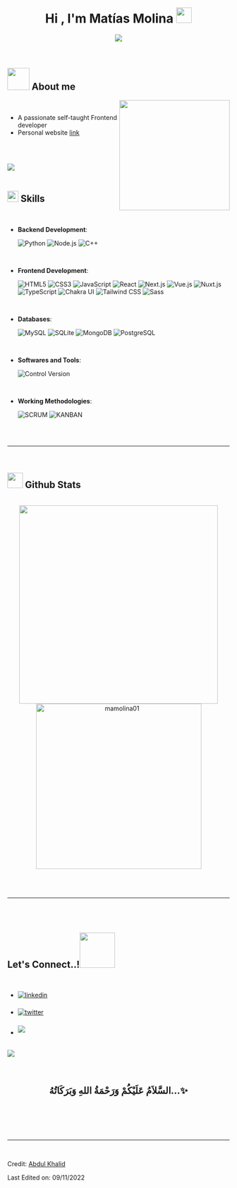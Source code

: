 
<h1 align="center"><b>Hi , I'm Matías Molina </b><img src="https://media.giphy.com/media/hvRJCLFzcasrR4ia7z/giphy.gif" width="35"></h1>
<p align="center">
  <a href="https://github.com/DenverCoder1/readme-typing-svg"><img src="https://readme-typing-svg.herokuapp.com?font=Time+New+Roman&color=cyan&size=25&center=true&vCenter=true&width=600&height=100&lines=Frontend+Developer;"></a>
</p>


<br>



	
## <picture><img src = "https://github.com/mamolina01/mamolina01/raw/main/assets/mdImages/about_me.gif" width = 50px></picture> **About me**

<picture> <img align="right" src="https://github.com/mamolina01/mamolina01/raw/main/assets/mdImages/Right_Side.gif" width = 250px></picture>

<br>

- A passionate self-taught Frontend developer
- Personal website [link](https://www.matiasnmolina.com)

<br><br>

<img src="https://user-images.githubusercontent.com/73097560/115834477-dbab4500-a447-11eb-908a-139a6edaec5c.gif"><br><br>

## <img src="https://media2.giphy.com/media/QssGEmpkyEOhBCb7e1/giphy.gif?cid=ecf05e47a0n3gi1bfqntqmob8g9aid1oyj2wr3ds3mg700bl&rid=giphy.gif" width ="25"><b> Skills</b>
<br>

<p align="center">

- **Backend Development**:
    
    ![Python](https://img.shields.io/badge/Python%20-%2314354C.svg?style=for-the-badge&logo=python&logoColor=white)
    ![Node.js](https://img.shields.io/badge/Node.js-339933?style=for-the-badge&logo=node.js&logoColor=white)
    ![C++](https://img.shields.io/badge/C++%20-%2300599C.svg?style=for-the-badge&logo=c%2B%2B&logoColor=white)

<br>   
    
- **Frontend Development**:

   ![HTML5](https://img.shields.io/badge/HTML5%20-%23E34F26.svg?style=for-the-badge&logo=html5&logoColor=white)
   ![CSS3](https://img.shields.io/badge/CSS%20-%231572B6.svg?style=for-the-badge&logo=css3&logoColor=white)
   ![JavaScript](https://img.shields.io/badge/JavaScript%20-%23F7DF1E.svg?style=for-the-badge&logo=javascript&logoColor=black)
  ![React](https://img.shields.io/badge/React-61DAFB?style=for-the-badge&logo=react&logoColor=white)
  ![Next.js](https://img.shields.io/badge/Next.js-000000?style=for-the-badge&logo=next.js&logoColor=white)
  ![Vue.js](https://img.shields.io/badge/Vue.js-4FC08D?style=for-the-badge&logo=vue.js&logoColor=white)
  ![Nuxt.js](https://img.shields.io/badge/Nuxt.js-00C58E?style=for-the-badge&logo=nuxt.js&logoColor=white)
  ![TypeScript](https://img.shields.io/badge/TypeScript-3178C6?style=for-the-badge&logo=typescript&logoColor=white)
  ![Chakra UI](https://img.shields.io/badge/Chakra_UI-319795?style=for-the-badge&logo=chakraui&logoColor=white)
  ![Tailwind CSS](https://img.shields.io/badge/Tailwind_CSS-38B2AC?style=for-the-badge&logo=tailwindcss&logoColor=white)
  ![Sass](https://img.shields.io/badge/Sass-CC6699?style=for-the-badge&logo=sass&logoColor=white)


<br>

- **Databases**:

    ![MySQL](https://img.shields.io/badge/MySQL-4479A1?style=for-the-badge&logo=mysql&logoColor=white)
    ![SQLite](https://img.shields.io/badge/SQLite-003B57?style=for-the-badge&logo=sqlite&logoColor=white)
    ![MongoDB](https://img.shields.io/badge/MongoDB-47A248?style=for-the-badge&logo=mongodb&logoColor=white)
    ![PostgreSQL](https://img.shields.io/badge/PostgreSQL-4169E1?style=for-the-badge&logo=postgresql&logoColor=white)

    
<br>

- **Softwares and Tools**:

    ![Control Version](https://img.shields.io/badge/git-%23F05033.svg?style=for-the-badge&logo=git&logoColor=white)

<br>

- **Working Methodologies**:

   ![SCRUM](https://img.shields.io/badge/SCRUM-6DB33F?style=for-the-badge&logo=scrum&logoColor=white)
   ![KANBAN](https://img.shields.io/badge/KANBAN-008FC7?style=for-the-badge&logo=kanban&logoColor=white)

</p>

<br>
<br>

-----

<br>


## <img src="https://media.giphy.com/media/iY8CRBdQXODJSCERIr/giphy.gif" width="35"><b> Github Stats </b>
<br>

<div align="center">

<a href="https://github.com/mamolina01/">
  <img src="https://github-readme-stats.vercel.app/api?username=mamolina01&include_all_commits=true&count_private=true&show_icons=true&line_height=20&title_color=7A7ADB&icon_color=2234AE&text_color=D3D3D3&bg_color=0,000000,130F40" width="450"/>
  <img src="https://github-readme-stats.vercel.app/api/top-langs?username=mamolina01&show_icons=true&locale=en&layout=compact&line_height=20&title_color=7A7ADB&icon_color=2234AE&text_color=D3D3D3&bg_color=0,000000,130F40" width="375"  alt="mamolina01"/>

</a>
</div>

<br>
<br>
<br>

-----

<br>
<br>

## <b> Let's Connect..!</b><img src="https://github.com/mamolina01/mamolina01/raw/main/assets/mdImages/handshake.gif" width ="80">
<br>
<div align='left'>

<ul>

<li>
<a href="https://linkedin.com/in/mamolina01" target="_blank">
<img src="https://img.shields.io/badge/linkedin:  mamolina01-%2300acee.svg?color=405DE6&style=for-the-badge&logo=linkedin&logoColor=white" alt=linkedin style="margin-bottom: 5px;"/>
</a>
</li>

<br>

<li>
<a href="https://twitter.com/mamolina01" target="_blank">
<img src="https://img.shields.io/badge/twitter:  mamolina01-%2300acee.svg?color=1DA1F2&style=for-the-badge&logo=twitter&logoColor=white" alt=twitter style="margin-bottom: 5px;"/>
</a>
</li>

<br>

<li>
<a href="mailto:mamolina01@gmail.com" target="_blank">
<img src="https://img.shields.io/badge/gmail:  mamolina01-%23EA4335.svg?style=for-the-badge&logo=gmail&logoColor=white" t=mail style="margin-bottom: 5px;" />
</a>
</li>
	
</ul>
</div>

<br>
<img src="https://user-images.githubusercontent.com/73097560/115834477-dbab4500-a447-11eb-908a-139a6edaec5c.gif">
<br>
<br>
<br>

<div align='center'>

## <b>السَّلاَمُ عَلَيْكُمْ وَرَحْمَةُ اللهِ وَبَرَكَاتُهُ...✨</b>

</div>
<br>
<br>
<br>
<br>

---

<br>

Credit: [Abdul Khalid](https://github.com/mamolina01)

Last Edited on: 09/11/2022
